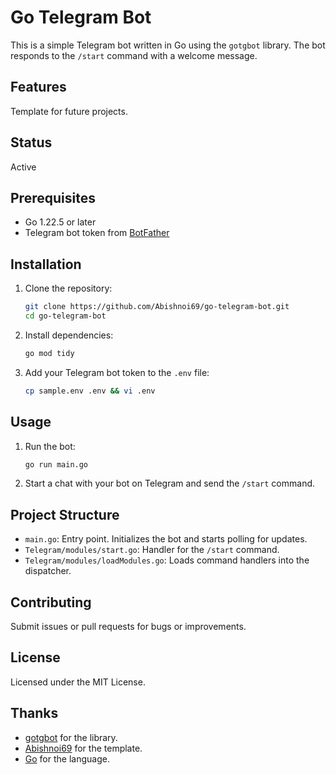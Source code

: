 # Go Telegram Bot

This is a simple Telegram bot written in Go using the `gotgbot` library. The bot responds to the `/start` command with a welcome message.

## Features
Template for future projects.

## Status
Active

## Prerequisites

- Go 1.22.5 or later
- Telegram bot token from [BotFather](https://core.telegram.org/bots#botfather)

## Installation

1. Clone the repository:
    ```sh
    git clone https://github.com/Abishnoi69/go-telegram-bot.git
    cd go-telegram-bot
    ```

2. Install dependencies:
    ```sh
    go mod tidy
    ```

3. Add your Telegram bot token to the `.env` file:
    ```sh
    cp sample.env .env && vi .env
    ```

## Usage

1. Run the bot:
    ```sh
    go run main.go
    ```

2. Start a chat with your bot on Telegram and send the `/start` command.

## Project Structure

- `main.go`: Entry point. Initializes the bot and starts polling for updates.
- `Telegram/modules/start.go`: Handler for the `/start` command.
- `Telegram/modules/loadModules.go`: Loads command handlers into the dispatcher.

## Contributing

Submit issues or pull requests for bugs or improvements.

## License

Licensed under the MIT License.

## Thanks
- [gotgbot](https://github.com/PaulSonOfLars/gotgbot) for the library.
- [Abishnoi69](https://github.com/Abishnoi69) for the template.
- [Go](https://golang.org/) for the language.